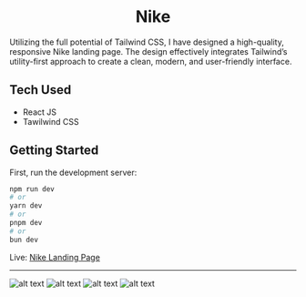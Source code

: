 <div align="center">

# Nike

</div>

Utilizing the full potential of Tailwind CSS, I have designed a high-quality, responsive Nike landing page. The design effectively integrates Tailwind’s utility-first approach to create a clean, modern, and user-friendly interface.

## Tech Used
- React JS
- Tawilwind CSS

## Getting Started

First, run the development server:

```bash
npm run dev
# or
yarn dev
# or
pnpm dev
# or
bun dev
```
Live: [Nike Landing Page](nike-webap.vercel.app)
<hr>

![alt text](https://github.com/Y3ASIN/readme-edit-files/blob/main/nike/home.png 'Nike Home')
![alt text](https://github.com/Y3ASIN/readme-edit-files/blob/main/nike/products.png 'Products')
![alt text](https://github.com/Y3ASIN/readme-edit-files/blob/main/nike/offer.png 'Offers')
![alt text](https://github.com/Y3ASIN/readme-edit-files/blob/main/nike/footer.png 'Offers')
